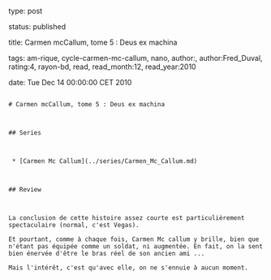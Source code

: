 type: post
status: published
title: Carmen mcCallum, tome 5 : Deus ex machina
tags:  am-rique,  cycle-carmen-mc-callum,  nano, author:, author:Fred_Duval, rating:4, rayon-bd, read, read_month:12, read_year:2010
date: Tue Dec 14 00:00:00 CET 2010
~~~~~~
# Carmen mcCallum, tome 5 : Deus ex machina

## Series

 * [Carmen Mc Callum](../series/Carmen_Mc_Callum.md)

## Review

La conclusion de cette histoire assez courte est particulièrement spectaculaire (normal, c'est Vegas).  
Et pourtant, comme à chaque fois, Carmen Mc callum y brille, bien que n'étant pas équipée comme un soldat, ni augmentée. En fait, on la sent bien énervée d'être le bras réel de son ancien ami ...  
Mais l'intérêt, c'est qu'avec elle, on ne s'ennuie à aucun moment.